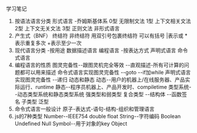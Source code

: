 学习笔记
1. 按语法语言分类
    形式语言
    -乔姆斯基体系
    0型 无限制文法
    1型 上下文相关文法
    2型 上下文无关文法
    3型 正则文法
    非形式语言
2. 产生式（BNF）
    终结符
    非终结符
    用双引号包裹终结符
    可以有括号
    |表示或
    *表示重复多次
    +表示至少一次
3. 现代语言分类
    -按用途
    数据描述语言
    编程语言
    -按表达方式
    声明式语言
    命令式语言
4. 编程语言的性质
    图灵完备性--跟图灵机完全等效
    --直观描述-所有可计算的问题都可以用来描述
    命令式语言实现图灵完备性
    --goto
    --if加while
    声明式语言实现图灵完备性
    --递归
    动态和静态
    动态--用户的机器上/在线服务器、产品实际运行、runtime
    静态--程序员机器上、产品开发时、compiletime
    类型系统--动态类型系统和静态类型系统
    强类型和弱类型
    复合类型
    --结构体
    --函数签名
    子类型
    泛型
5. 命令式语言一般设计
    原子-表达式-语句-结构-组织和管理语言
6. js的7种类型
    Number--IEEE754 double float
    String--字符编码
    Boolean
    Undefined
    Null
    Symbol--用于对象的key
    Object